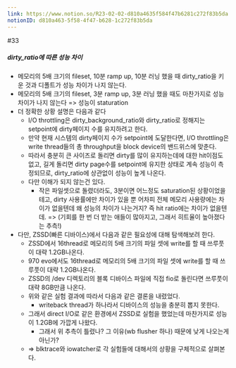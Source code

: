 ```yaml
---
link: https://www.notion.so/R23-02-02-d810a4635f584f47b6281c272f83b5da
notionID: d810a463-5f58-4f47-b628-1c272f83b5da
---
```

#33
##### dirty_ratio에 따른 성능 차이
- 메모리의 5배 크기의 fileset, 10분 ramp up, 10분 러닝 했을 때  dirty_ratio을 키운 것과 디폴트가 성능 차이가 나지 않는다.
- 메모리의 5배 크기의 fileset, 3분 ramp up, 3분 러닝 했을 때도 마찬가지로 성능 차이가 나지 않는다 => 성능이 staturation
- 더 정확한 상황 설명은 다음과 같다
	- I/O throttling은 dirty_background_ratio와 dirty_ratio로 정해지는 setpoint에 dirty페이지 수를 유지하려고 한다.
	- 만약 현재 시스템의 dirty페이지 수가 setpoint에 도달한다면, I/O throttling은 write thread들의 총 throughput을 block device의 밴드위스에 맞춘다.
	- 따라서 충분히 큰 사이즈로 돌리면 dirty를 많이 유지하는데에 대한 hit이점도 없고, 길게 돌리면 dirty page수를 setpoint에 유지한 상태로 계속 성능이 측정되므로, dirty_ratio에 상관없이 성능이 높게 나온다.
	- 다만 이해가 되지 않는건 있다.
		- 작은 파일셋으로 돌렸더라도, 3분이면 어느정도 saturation된 상황이었을테고, dirty 사용률에만 차이가 있을 뿐 어차피 전체 메모리 사용량에는 차이가 없을텐데 왜 성능의 차이가 나는거지? 즉 hit ratio에는 차이가 없을텐데. => (기회를 한 번 더 받는 애들이 많아지고, 그래서 히트율이 높아졌다는 추측!)
- 다만, ZSSD(빠른 디바이스)에서 다음과 같은 필요성에 대해 탐색해보려 한다.
	- ZSSD에서 16thread로 메모리의 5배 크기의 파일 셋에  write를 할 때 쓰루풋이 대략 1.2GB나온다.
	- 970 evo에서도 16thread로 메모리의 5배 크기의 파일 셋에 write를 할 때 쓰루풋이 대략 1.2GB나온다.
	- ZSSD의 /dev 디렉토리의 블록 디바이스 파일에 직접 fio로 돌린다면 쓰루풋이 대략 8GB만큼 나온다.
	- 위와 같은 실험 결과에 따라서 다음과 같은 결론을 내렸었다.
		- writeback thread가 하나라서 디바이스의 성능을 충분히 뽑지 못한다.
	- 그래서 direct I/O로 같은 환경에서 ZSSD로 실험을 했었는데 마찬가지로 성능이 1.2GB에 가깝게 나왔다.
		- 그래서 위 추측이 틀렸나? 그 이유(wb flusher 하나) 때문에 낮게 나오는게 아닌가?
	- => blktrace와 iowatcher로 각 실험들에 대해서의 상황을 구체적으로 살펴본다.